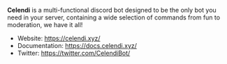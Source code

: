**Celendi** is a multi-functional discord bot designed to be the only bot you need in your server, containing a wide selection of commands from fun to moderation, we have it all!

- Website: https://celendi.xyz/ 
- Documentation: https://docs.celendi.xyz/
- Twitter: https://twitter.com/CelendiBot/

